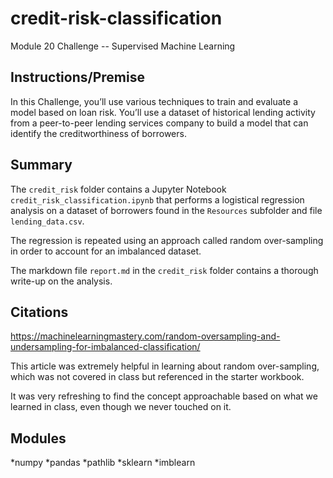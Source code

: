 # credit-risk-classification
Module 20 Challenge -- Supervised Machine Learning

## Instructions/Premise

In this Challenge, you’ll use various techniques to train and evaluate a model based on loan risk. You’ll use a dataset of historical lending activity from a peer-to-peer lending services company to build a model that can identify the creditworthiness of borrowers.

## Summary

The `credit_risk` folder contains a Jupyter Notebook `credit_risk_classification.ipynb` that performs a logistical regression analysis on a dataset of borrowers found in the `Resources` subfolder and file `lending_data.csv`.

The regression is repeated using an approach called random over-sampling in order to account for an imbalanced dataset.

The markdown file `report.md` in the `credit_risk` folder contains a thorough write-up on the analysis. 

## Citations

https://machinelearningmastery.com/random-oversampling-and-undersampling-for-imbalanced-classification/

This article was extremely helpful in learning about random over-sampling, which was not covered in class but referenced in the starter workbook. 

It was very refreshing to find the concept approachable based on what we learned in class, even though we never touched on it. 

## Modules

*numpy
*pandas
*pathlib
*sklearn
*imblearn
